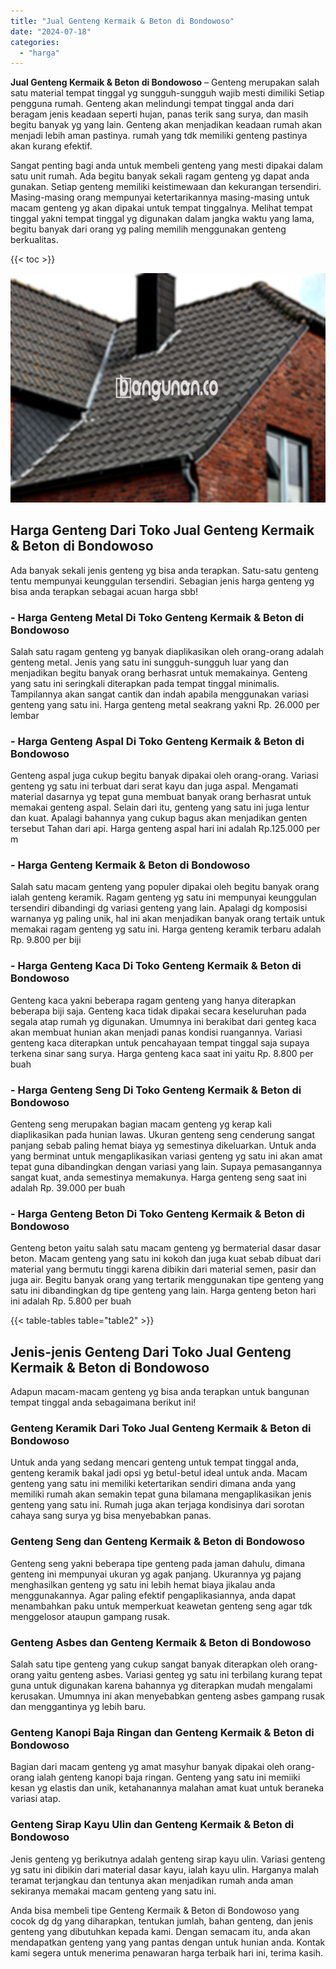 ```yaml
---
title: "Jual Genteng Kermaik & Beton di Bondowoso"
date: "2024-07-18"
categories: 
  - "harga"
---
```


**Jual Genteng Kermaik & Beton di Bondowoso** – Genteng merupakan salah satu material tempat tinggal yg sungguh-sungguh wajib mesti dimiliki Setiap pengguna rumah. Genteng akan melindungi tempat tinggal anda dari beragam jenis keadaan seperti hujan, panas terik sang surya, dan masih begitu banyak yg yang lain. Genteng akan menjadikan keadaan rumah akan menjadi lebih aman pastinya. rumah yang tdk memiliki genteng pastinya akan kurang efektif.

Sangat penting bagi anda untuk membeli genteng yang mesti dipakai dalam satu unit rumah. Ada begitu banyak sekali ragam genteng yg dapat anda gunakan. Setiap genteng memiliki keistimewaan dan kekurangan tersendiri. Masing-masing orang mempunyai ketertarikannya masing-masing untuk macam genteng yg akan dipakai untuk tempat tinggalnya. Melihat tempat tinggal yakni tempat tinggal yg digunakan dalam jangka waktu yang lama, begitu banyak dari orang yg paling memilih menggunakan genteng berkualitas.

{{< toc >}}

![Jual Genteng Kermaik & Beton di Bondowoso](/images/genteng-minimalis-murah08.png)

## Harga Genteng Dari Toko Jual Genteng Kermaik & Beton di Bondowoso

Ada banyak sekali jenis genteng yg bisa anda terapkan. Satu-satu genteng tentu mempunyai keunggulan tersendiri. Sebagian jenis harga genteng yg bisa anda terapkan sebagai acuan harga sbb!

### \- Harga Genteng Metal Di Toko Genteng Kermaik & Beton di Bondowoso

Salah satu ragam genteng yg banyak diaplikasikan oleh orang-orang adalah genteng metal. Jenis yang satu ini sungguh-sungguh luar yang dan menjadikan begitu banyak orang berhasrat untuk memakainya. Genteng yang satu ini seringkali diterapkan pada tempat tinggal minimalis. Tampilannya akan sangat cantik dan indah apabila menggunakan variasi genteng yang satu ini. Harga genteng metal seakrang yakni Rp. 26.000 per lembar

### \- Harga Genteng Aspal Di Toko Genteng Kermaik & Beton di Bondowoso

Genteng aspal juga cukup begitu banyak dipakai oleh orang-orang. Variasi genteng yg satu ini terbuat dari serat kayu dan juga aspal. Mengamati material dasarnya yg tepat guna membuat banyak orang berhasrat untuk memakai genteng aspal. Selain dari itu, genteng yang satu ini juga lentur dan kuat. Apalagi bahannya yang cukup bagus akan menjadikan genten tersebut Tahan dari api. Harga genteng aspal hari ini adalah Rp.125.000 per m

### \- Harga Genteng Kermaik & Beton di Bondowoso

Salah satu macam genteng yang populer dipakai oleh begitu banyak orang ialah genteng keramik. Ragam genteng yg satu ini mempunyai keunggulan tersendiri dibandingi dg variasi genteng yang lain. Apalagi dg komposisi warnanya yg paling unik, hal ini akan menjadikan banyak orang tertaik untuk memakai ragam genteng yg satu ini. Harga genteng keramik terbaru adalah Rp. 9.800 per biji

### \- Harga Genteng Kaca Di Toko Genteng Kermaik & Beton di Bondowoso

Genteng kaca yakni beberapa ragam genteng yang hanya diterapkan beberapa biji saja. Genteng kaca tidak dipakai secara keseluruhan pada segala atap rumah yg digunakan. Umumnya ini berakibat dari genteg kaca akan membuat hunian akan menjadi panas kondisi ruangannya. Variasi genteng kaca diterapkan untuk pencahayaan tempat tinggal saja supaya terkena sinar sang surya. Harga genteng kaca saat ini yaitu Rp. 8.800 per buah

### \- Harga Genteng Seng Di Toko Genteng Kermaik & Beton di Bondowoso

Genteng seng merupakan bagian macam genteng yg kerap kali diaplikasikan pada hunian lawas. Ukuran genteng seng cenderung sangat panjang sebab paling hemat biaya yg semestinya dikeluarkan. Untuk anda yang berminat untuk mengaplikasikan variasi genteng yg satu ini akan amat tepat guna dibandingkan dengan variasi yang lain. Supaya pemasangannya sangat kuat, anda semestinya memakunya. Harga genteng seng saat ini adalah Rp. 39.000 per buah

### \- Harga Genteng Beton Di Toko Genteng Kermaik & Beton di Bondowoso

Genteng beton yaitu salah satu macam genteng yg bermaterial dasar dasar beton. Macam genteng yang satu ini kokoh dan juga kuat sebab dibuat dari material yang bermutu tinggi karena dibikin dari material semen, pasir dan juga air. Begitu banyak orang yang tertarik menggunakan tipe genteng yang satu ini dibandingkan dg tipe genteng yang lain. Harga genteng beton hari ini adalah Rp. 5.800 per buah

{{< table-tables table="table2" >}}

## Jenis-jenis Genteng Dari Toko Jual Genteng Kermaik & Beton di Bondowoso

Adapun macam-macam genteng yg bisa anda terapkan untuk bangunan tempat tinggal anda sebagaimana berikut ini!

### Genteng Keramik Dari Toko Jual Genteng Kermaik & Beton di Bondowoso

Untuk anda yang sedang mencari genteng untuk tempat tinggal anda, genteng keramik bakal jadi opsi yg betul-betul ideal untuk anda. Macam genteng yang satu ini memiliki ketertarikan sendiri dimana anda yang memiliki rumah akan semakin tepat guna bilamana mengaplikasikan jenis genteng yang satu ini. Rumah juga akan terjaga kondisinya dari sorotan cahaya sang surya yg bisa menyebabkan panas.

### Genteng Seng dan Genteng Kermaik & Beton di Bondowoso

Genteng seng yakni beberapa tipe genteng pada jaman dahulu, dimana genteng ini mempunyai ukuran yg agak panjang. Ukurannya yg pajang menghasilkan genteng yg satu ini lebih hemat biaya jikalau anda menggunakannya. Agar paling efektif pengaplikasiannya, anda dapat menambahkan paku untuk memperkuat keawetan genteng seng agar tdk menggelosor ataupun gampang rusak.

### Genteng Asbes dan Genteng Kermaik & Beton di Bondowoso

Salah satu tipe genteng yang cukup sangat banyak diterapkan oleh orang-orang yaitu genteng asbes. Variasi genteg yg satu ini terbilang kurang tepat guna untuk digunakan karena bahannya yg diterapkan mudah mengalami kerusakan. Umumnya ini akan menyebabkan genteng asbes gampang rusak dan menggantinya yg lebih baru.

### Genteng Kanopi Baja Ringan dan Genteng Kermaik & Beton di Bondowoso

Bagian dari macam genteng yg amat masyhur banyak dipakai oleh orang-orang ialah genteng kanopi baja ringan. Genteng yang satu ini memiiki kesan yg elastis dan unik, ketahanannya malahan amat kuat untuk beraneka variasi atap.

### Genteng Sirap Kayu Ulin dan Genteng Kermaik & Beton di Bondowoso

Jenis genteng yg berikutnya adalah genteng sirap kayu ulin. Variasi genteng yg satu ini dibikin dari material dasar kayu, ialah kayu ulin. Harganya malah teramat terjangkau dan tentunya akan menjadikan rumah anda aman sekiranya memakai macam genteng yang satu ini.

Anda bisa membeli tipe Genteng Kermaik & Beton di Bondowoso yang cocok dg dg yang diharapkan, tentukan jumlah, bahan genteng, dan jenis genteng yang dibutuhkan kepada kami. Dengan semacam itu, anda akan mendapatkan genteng yang yang pantas dengan untuk hunian anda. Kontak kami segera untuk menerima penawaran harga terbaik hari ini, terima kasih.
